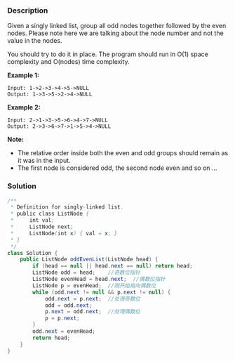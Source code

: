 ### Description

Given a singly linked list, group all odd nodes together followed by the even nodes. Please note here we are talking about the node number and not the value in the nodes.

You should try to do it in place. The program should run in O(1) space complexity and O(nodes) time complexity.

**Example 1:**

```
Input: 1->2->3->4->5->NULL
Output: 1->3->5->2->4->NULL
```

**Example 2:**

```
Input: 2->1->3->5->6->4->7->NULL
Output: 2->3->6->7->1->5->4->NULL
```

**Note:**

- The relative order inside both the even and odd groups should remain as it was in the input.
- The first node is considered odd, the second node even and so on ...



### Solution

```java
/**
 * Definition for singly-linked list.
 * public class ListNode {
 *     int val;
 *     ListNode next;
 *     ListNode(int x) { val = x; }
 * }
 */
class Solution {
    public ListNode oddEvenList(ListNode head) {
        if (head == null || head.next == null) return head;
        ListNode odd = head;	//奇数位指针
        ListNode evenHead = head.next;	//偶数位指针
        ListNode p = evenHead;	//刚开始指向偶数位
        while (odd.next != null && p.next != null) {
            odd.next = p.next;	//处理奇数位
            odd = odd.next;
            p.next = odd.next;	//处理偶数位
            p = p.next;
        }
        odd.next = evenHead;
        return head;
    }
}


```



